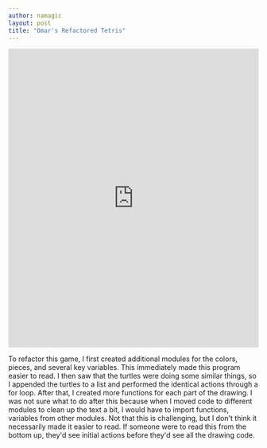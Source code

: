 ```yaml
---
author: namagic
layout: post
title: "Omar's Refactored Tetris"
---
```


<iframe src="https://trinket.io/embed/python/099dfc7804" width="100%" height="600" frameborder="0" marginwidth="0" marginheight="0" allowfullscreen></iframe>

To refactor this game, I first created additional modules for the colors, pieces, and several key variables. This immediately made this program easier to read. I then saw that the turtles were doing some similar things, so I appended the turtles to a list and performed the identical actions through a for loop. After that, I created more functions for each part of the drawing. I was not sure what to do after this because when I moved code to different modules to clean up the text a bit, I would have to import functions, variables from other modules. Not that this is challenging, but I don't think it necessarily made it easier to read. If someone were to read this from the bottom up, they'd see initial actions before they'd see all the drawing code.
